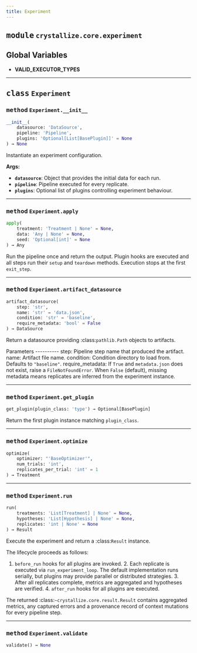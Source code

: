 ```yaml
---
title: Experiment
---
```



## <kbd>module</kbd> `crystallize.core.experiment`




**Global Variables**
---------------
- **VALID_EXECUTOR_TYPES**


---

## <kbd>class</kbd> `Experiment`




### <kbd>method</kbd> `Experiment.__init__`

```python
__init__(
    datasource: 'DataSource',
    pipeline: 'Pipeline',
    plugins: 'Optional[List[BasePlugin]]' = None
) → None
```

Instantiate an experiment configuration. 



**Args:**
 
 - <b>`datasource`</b>:  Object that provides the initial data for each run. 
 - <b>`pipeline`</b>:  Pipeline executed for every replicate. 
 - <b>`plugins`</b>:  Optional list of plugins controlling experiment behaviour. 




---

### <kbd>method</kbd> `Experiment.apply`

```python
apply(
    treatment: 'Treatment | None' = None,
    data: 'Any | None' = None,
    seed: 'Optional[int]' = None
) → Any
```

Run the pipeline once and return the output. Plugin hooks are executed and all steps run their
``setup`` and ``teardown`` methods. Execution stops at the first ``exit_step``.

---

### <kbd>method</kbd> `Experiment.artifact_datasource`

```python
artifact_datasource(
    step: 'str',
    name: 'str' = 'data.json',
    condition: 'str' = 'baseline',
    require_metadata: 'bool' = False
) → DataSource
```

Return a datasource providing :class:`pathlib.Path` objects to artifacts. 

Parameters 
---------- step:  Pipeline step name that produced the artifact. name:  Artifact file name. condition:  Condition directory to load from. Defaults to ``"baseline"``. require_metadata:  If ``True`` and ``metadata.json`` does not exist, raise a  ``FileNotFoundError``. When ``False`` (default), missing metadata  means replicates are inferred from the experiment instance. 

---

### <kbd>method</kbd> `Experiment.get_plugin`

```python
get_plugin(plugin_class: 'type') → Optional[BasePlugin]
```

Return the first plugin instance matching ``plugin_class``. 

---

### <kbd>method</kbd> `Experiment.optimize`

```python
optimize(
    optimizer: "'BaseOptimizer'",
    num_trials: 'int',
    replicates_per_trial: 'int' = 1
) → Treatment
```





---

### <kbd>method</kbd> `Experiment.run`

```python
run(
    treatments: 'List[Treatment] | None' = None,
    hypotheses: 'List[Hypothesis] | None' = None,
    replicates: 'int | None' = None
) → Result
```

Execute the experiment and return a :class:`Result` instance. 

The lifecycle proceeds as follows: 

1. ``before_run`` hooks for all plugins are invoked. 2. Each replicate is executed via ``run_experiment_loop``.  The default  implementation runs serially, but plugins may provide parallel or  distributed strategies. 3. After all replicates complete, metrics are aggregated and  hypotheses are verified. 4. ``after_run`` hooks for all plugins are executed. 

The returned :class:`~crystallize.core.result.Result` contains aggregated metrics, any captured errors and a provenance record of context mutations for every pipeline step. 

---

### <kbd>method</kbd> `Experiment.validate`

```python
validate() → None
```







